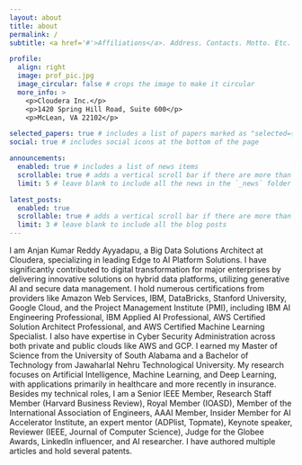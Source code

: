 ```yaml
---
layout: about
title: about
permalink: /
subtitle: <a href='#'>Affiliations</a>. Address. Contacts. Motto. Etc.

profile:
  align: right
  image: prof_pic.jpg
  image_circular: false # crops the image to make it circular
  more_info: >
    <p>Cloudera Inc.</p>
    <p>1420 Spring Hill Road, Suite 600</p>
    <p>McLean, VA 22102</p>

selected_papers: true # includes a list of papers marked as "selected={true}"
social: true # includes social icons at the bottom of the page

announcements:
  enabled: true # includes a list of news items
  scrollable: true # adds a vertical scroll bar if there are more than 3 news items
  limit: 5 # leave blank to include all the news in the `_news` folder

latest_posts:
  enabled: true
  scrollable: true # adds a vertical scroll bar if there are more than 3 new posts items
  limit: 3 # leave blank to include all the blog posts
---
```


I am Anjan Kumar Reddy Ayyadapu, a Big Data Solutions Architect at Cloudera, specializing in leading Edge to AI Platform Solutions. I have significantly contributed to digital transformation for major enterprises by delivering innovative solutions on hybrid data platforms, utilizing generative AI and secure data management. I hold numerous certifications from providers like Amazon Web Services, IBM, DataBricks, Stanford University, Google Cloud, and the Project Management Institute (PMI), including IBM AI Engineering Professional, IBM Applied AI Professional, AWS Certified Solution Architect Professional, and AWS Certified Machine Learning Specialist. I also have expertise in Cyber Security Administration across both private and public clouds like AWS and GCP.
I earned my Master of Science from the University of South Alabama and a Bachelor of Technology from Jawaharlal Nehru Technological University. My research focuses on Artificial Intelligence, Machine Learning, and Deep Learning, with applications primarily in healthcare and more recently in insurance. Besides my technical roles, I am a Senior IEEE Member, Research Staff Member (Harvard Business Review), Royal Member (IOASD), Member of the International Association of Engineers, AAAI Member, Insider Member for AI Accelerator Institute, an expert mentor (ADPlist, Topmate), Keynote speaker, Reviewer (IEEE, Journal of Computer Science), Judge for the Globee Awards, LinkedIn influencer, and AI researcher. I have authored multiple articles and hold several patents.
